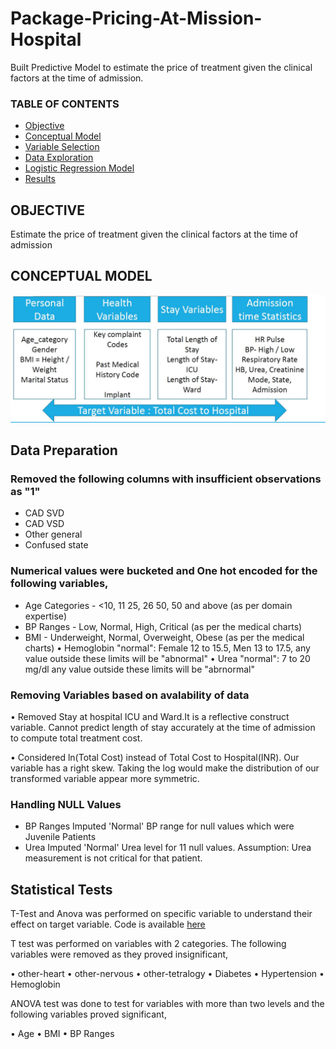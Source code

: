 # Package-Pricing-At-Mission-Hospital
Built Predictive Model to estimate the price of treatment given the clinical factors at the time of admission.

### TABLE OF CONTENTS
* [Objective](#objective)
* [Conceptual Model](#conceptual_model)
* [Variable Selection](#variable_selection)
* [Data Exploration](#data_exploration)
* [Logistic Regression Model](#logistic_regression_model)
* [Results](#results)

## OBJECTIVE

Estimate the price of treatment given the clinical factors at the time of admission

## CONCEPTUAL MODEL 

![GitHub Logo](https://github.com/skotak2/Package-Pricing-At-Mission-Hospital/blob/main/Images/Conceptual_Model.JPG)

## Data Preparation

### Removed the following columns with insufficient observations as "1"

* CAD SVD
* CAD VSD
* Other general
* Confused state

### Numerical values were bucketed and One hot encoded for the following variables,

* Age Categories - <10, 11 25, 26 50, 50 and above (as per domain expertise)
* BP Ranges - Low, Normal, High, Critical (as per the medical charts)
* BMI - Underweight, Normal, Overweight, Obese (as per the medical charts)
• Hemoglobin "normal": Female 12 to 15.5, Men 13 to 17.5, any value outside these limits will be "abnormal"
• Urea "normal": 7 to 20 mg/dl any value outside these limits will be "abrnormal"

### Removing Variables based on avalability of data

• Removed Stay at hospital ICU and Ward.It is a reflective construct variable. Cannot predict length of stay accurately at the time of admission to compute total treatment cost.


• Considered ln(Total Cost) instead of Total Cost to Hospital(INR). Our variable has a right skew. Taking the log would make the distribution of our transformed variable appear more symmetric.

### Handling NULL Values

* BP Ranges Imputed 'Normal' BP range for null values which were Juvenile Patients
* Urea Imputed 'Normal' Urea level for 11 null values. Assumption: Urea measurement is not critical for that patient.

## Statistical Tests

T-Test and Anova was performed on specific variable to understand their effect on target variable. Code is available [here](https://github.com/skotak2/Package-Pricing-At-Mission-Hospital/blob/main/Code/Ttest_Anova.R)

T test was performed on variables with 2 categories. The following variables were removed as they proved insignificant,

• other-heart
• other-nervous
• other-tetralogy
• Diabetes
• Hypertension
• Hemoglobin

ANOVA test was done to test for variables with more than two levels and the following variables proved significant,

• Age 
• BMI
• BP Ranges












